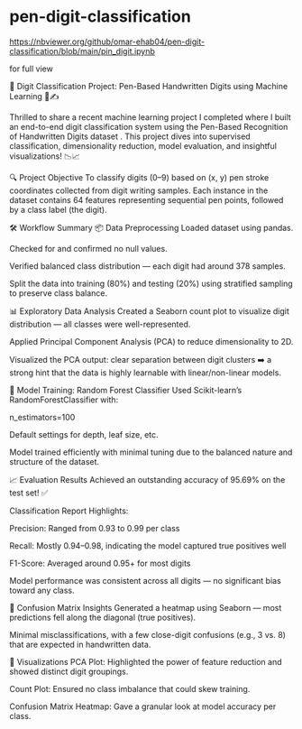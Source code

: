 # pen-digit-classification

https://nbviewer.org/github/omar-ehab04/pen-digit-classification/blob/main/pin_digit.ipynb

for full view


🚀 Digit Classification Project: Pen-Based Handwritten Digits using Machine Learning 🤖✍️

Thrilled to share a recent machine learning project I completed where I built an end-to-end digit classification system using the Pen-Based Recognition of Handwritten Digits dataset . This project dives into supervised classification, dimensionality reduction, model evaluation, and insightful visualizations! 📉📈

🔍 Project Objective
To classify digits (0–9) based on (x, y) pen stroke coordinates collected from digit writing samples. Each instance in the dataset contains 64 features representing sequential pen points, followed by a class label (the digit).

🛠️ Workflow Summary
📦 Data Preprocessing
Loaded dataset using pandas.

Checked for and confirmed no null values.

Verified balanced class distribution — each digit had around 378 samples.

Split the data into training (80%) and testing (20%) using stratified sampling to preserve class balance.

📊 Exploratory Data Analysis
Created a Seaborn count plot to visualize digit distribution — all classes were well-represented.

Applied Principal Component Analysis (PCA) to reduce dimensionality to 2D.

Visualized the PCA output: clear separation between digit clusters ➡️ a strong hint that the data is highly learnable with linear/non-linear models.

🌲 Model Training: Random Forest Classifier
Used Scikit-learn’s RandomForestClassifier with:

n_estimators=100

Default settings for depth, leaf size, etc.

Model trained efficiently with minimal tuning due to the balanced nature and structure of the dataset.

📈 Evaluation Results
Achieved an outstanding accuracy of 95.69% on the test set! ✅

Classification Report Highlights:

Precision: Ranged from 0.93 to 0.99 per class

Recall: Mostly 0.94–0.98, indicating the model captured true positives well

F1-Score: Averaged around 0.95+ for most digits

Model performance was consistent across all digits — no significant bias toward any class.

🧊 Confusion Matrix Insights
Generated a heatmap using Seaborn — most predictions fell along the diagonal (true positives).

Minimal misclassifications, with a few close-digit confusions (e.g., 3 vs. 8) that are expected in handwritten data.

🎨 Visualizations
PCA Plot: Highlighted the power of feature reduction and showed distinct digit groupings.

Count Plot: Ensured no class imbalance that could skew training.

Confusion Matrix Heatmap: Gave a granular look at model accuracy per class.
